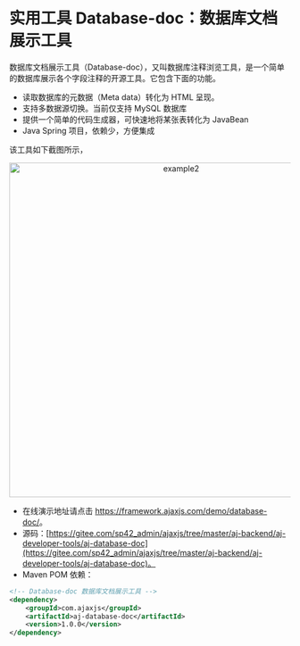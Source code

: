 # 实用工具 Database-doc：数据库文档展示工具

数据库文档展示工具（Database-doc），又叫数据库注释浏览工具，是一个简单的数据库展示各个字段注释的开源工具。它包含下面的功能。

- 读取数据库的元数据（Meta data）转化为 HTML 呈现。
- 支持多数据源切换。当前仅支持 MySQL 数据库
- 提供一个简单的代码生成器，可快速地将某张表转化为 JavaBean
- Java Spring 项目，依赖少，方便集成

该工具如下截图所示，
<div align="center"><img src="https://img-blog.csdnimg.cn/c579f9f3177f401186bdd02e5a2205b4.png" alt="example2" width="600" /></div>

- 在线演示地址请点击 <a href="https://framework.ajaxjs.com/demo/database-doc/" target="_blank">https://framework.ajaxjs.com/demo/database-doc/</a>。
- 源码：[https://gitee.com/sp42_admin/ajaxjs/tree/master/aj-backend/aj-developer-tools/aj-database-doc](https://gitee.com/sp42_admin/ajaxjs/tree/master/aj-backend/aj-developer-tools/aj-database-doc)。
- Maven POM 依赖：

```xml
<!-- Database-doc 数据库文档展示工具 -->
<dependency>
    <groupId>com.ajaxjs</groupId>
    <artifactId>aj-database-doc</artifactId>
    <version>1.0.0</version>
</dependency>
```